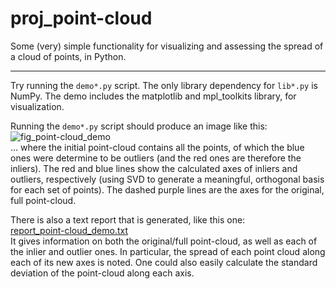 # proj_point-cloud

Some (very) simple functionality for visualizing and assessing the
spread of a cloud of points, in Python.

------------------------

Try running the `demo*.py` script.  The only library dependency for
`lib*.py` is NumPy.  The demo includes the matplotlib and mpl_toolkits
library, for visualization.

Running the `demo*.py` script should produce an image like this: \
![fig_point-cloud_demo](https://user-images.githubusercontent.com/9322171/148624878-e7195257-e796-46c5-9d48-8de0db9ab108.png) \
... where the initial point-cloud contains all the points, of which
the blue ones were determine to be outliers (and the red ones are
therefore the inliers).  The red and blue lines show the calculated
axes of inliers and outliers, respectively (using SVD to generate a
meaningful, orthogonal basis for each set of points).  The dashed
purple lines are the axes for the original, full point-cloud.

There is also a text report that is generated, like this one: \
[report_point-cloud_demo.txt](https://github.com/mrneont/proj_point-cloud/files/7832066/report_point-cloud_demo.txt) \
It gives information on both the original/full point-cloud, as well as
each of the inlier and outlier ones.  In particular, the spread of
each point cloud along each of its new axes is noted.  One could also
easily calculate the standard deviation of the point-cloud along each
axis. 
